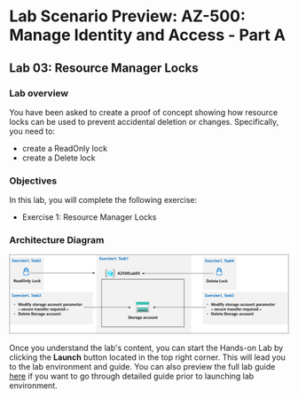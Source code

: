 # Lab Scenario Preview: AZ-500: Manage Identity and Access - Part A

## Lab 03: Resource Manager Locks

### Lab overview

You have been asked to create a proof of concept showing how resource locks can be used to prevent accidental deletion or changes. Specifically, you need to:
- create a ReadOnly lock
- create a Delete lock
 
### Objectives
In this lab, you will complete the following exercise:
- Exercise 1: Resource Manager Locks

### Architecture Diagram

![](media/AZ-500-LSP-Mod-1a-3.png)

Once you understand the lab's content, you can start the Hands-on Lab by clicking the **Launch** button located in the top right corner. This will lead you to the lab environment and guide. You can also preview the full lab guide [here](https://experience.cloudlabs.ai/#/labguidepreview/8c7ebc93-81bb-4f56-92ee-05ff18b4ff4d) if you want to go through detailed guide prior to launching lab environment.
